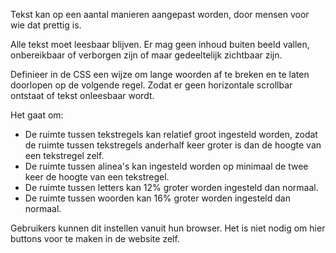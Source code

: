 <!-- @license CC0-1.0 -->

Tekst kan op een aantal manieren aangepast worden, door mensen voor wie dat prettig is.

Alle tekst moet leesbaar blijven. Er mag geen inhoud buiten beeld vallen, onbereikbaar of verborgen zijn of maar gedeeltelijk zichtbaar zijn.

Definieer in de CSS een wijze om lange woorden af te breken en te laten doorlopen op de volgende regel. Zodat er geen horizontale scrollbar ontstaat of tekst onleesbaar wordt.

Het gaat om:

- De ruimte tussen tekstregels kan relatief groot ingesteld worden, zodat de ruimte tussen tekstregels anderhalf keer groter is dan de hoogte van een tekstregel zelf.
- De ruimte tussen alinea's kan ingesteld worden op minimaal de twee keer de hoogte van een tekstregel.
- De ruimte tussen letters kan 12% groter worden ingesteld dan normaal.
- De ruimte tussen woorden kan 16% groter worden ingesteld dan normaal.

Gebruikers kunnen dit instellen vanuit hun browser. Het is niet nodig om hier buttons voor te maken in de website zelf.
